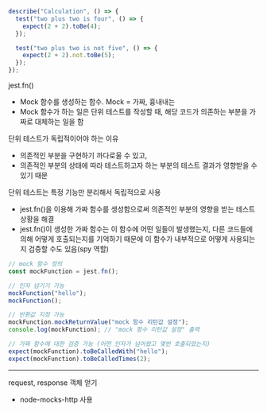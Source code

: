 ```javascript
describe("Calculation", () => {
  test("two plus two is four", () => {
    expect(2 + 2).toBe(4);
  });

  test("two plus two is not five", () => {
    expect(2 + 2).not.toBe(5);
  });
});
```

jest.fn()

- Mock 함수를 생성하는 함수. Mock = 가짜, 흉내내는
- Mock 함수가 하는 일은 단위 테스트를 작성할 때, 해당 코드가 의존하는 부분을 가짜로 대체하는 일을 함

단위 테스트가 독립적이어야 하는 이유

- 의존적인 부분을 구현하기 까다로울 수 있고,
- 의존적인 부분의 상태에 따라 테스트하고자 하는 부분의 테스트 결과가 영향받을 수 있기 때문

단위 테스트는 특정 기능만 분리해서 독립적으로 사용

- jest.fn()을 이용해 가짜 함수를 생성함으로써 의존적인 부분의 영향을 받는 테스트 상황을 해결
- jest.fn()이 생성한 가짜 함수는 이 함수에 어떤 일들이 발생했는지, 다른 코드들에 의해 어떻게 호출되는지를 기억하기 때문에 이 함수가 내부적으로 어떻게 사용되는지 검증할 수도 있음(spy 역할)

```javascript
// mock 함수 정의
const mockFunction = jest.fn();

// 인자 넘기기 가능
mockFunction("hello");
mockFunction();

// 반환값 지정 가능
mockFunction.mockReturnValue("mock 함수 리턴값 설정");
console.log(mockFunction); // "mock 함수 리턴값 설정" 출력

// 가짜 함수에 대한 검증 가능 (어떤 인자가 넘어왔고 몇번 호출되었는지)
expect(mockFunction).toBeCalledWith("hello");
expect(mockFunction).toBeCalledTimes(2);
```

---

request, response 객체 얻기

- node-mocks-http 사용
